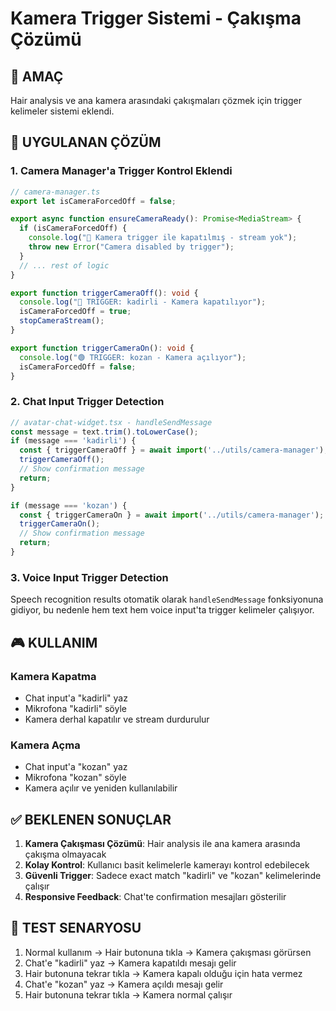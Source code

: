 # Kamera Trigger Sistemi - Çakışma Çözümü

## 🎯 AMAÇ
Hair analysis ve ana kamera arasındaki çakışmaları çözmek için trigger kelimeler sistemi eklendi.

## 🔧 UYGULANAN ÇÖZÜM

### 1. **Camera Manager'a Trigger Kontrol Eklendi**
```typescript
// camera-manager.ts
export let isCameraForcedOff = false;

export async function ensureCameraReady(): Promise<MediaStream> {
  if (isCameraForcedOff) {
    console.log("🔴 Kamera trigger ile kapatılmış - stream yok");
    throw new Error("Camera disabled by trigger");
  }
  // ... rest of logic
}

export function triggerCameraOff(): void {
  console.log("🔴 TRIGGER: kadirli - Kamera kapatılıyor");
  isCameraForcedOff = true;
  stopCameraStream();
}

export function triggerCameraOn(): void {
  console.log("🟢 TRIGGER: kozan - Kamera açılıyor");
  isCameraForcedOff = false;
}
```

### 2. **Chat Input Trigger Detection**
```typescript
// avatar-chat-widget.tsx - handleSendMessage
const message = text.trim().toLowerCase();
if (message === 'kadirli') {
  const { triggerCameraOff } = await import('../utils/camera-manager');
  triggerCameraOff();
  // Show confirmation message
  return;
}

if (message === 'kozan') {
  const { triggerCameraOn } = await import('../utils/camera-manager');
  triggerCameraOn();
  // Show confirmation message
  return;
}
```

### 3. **Voice Input Trigger Detection**
Speech recognition results otomatik olarak `handleSendMessage` fonksiyonuna gidiyor, bu nedenle hem text hem voice input'ta trigger kelimeler çalışıyor.

## 🎮 KULLANIM

### **Kamera Kapatma**
- Chat input'a "kadirli" yaz
- Mikrofona "kadirli" söyle
- Kamera derhal kapatılır ve stream durdurulur

### **Kamera Açma**
- Chat input'a "kozan" yaz
- Mikrofona "kozan" söyle
- Kamera açılır ve yeniden kullanılabilir

## ✅ BEKLENEN SONUÇLAR

1. **Kamera Çakışması Çözümü**: Hair analysis ile ana kamera arasında çakışma olmayacak
2. **Kolay Kontrol**: Kullanıcı basit kelimelerle kamerayı kontrol edebilecek
3. **Güvenli Trigger**: Sadece exact match "kadirli" ve "kozan" kelimelerinde çalışır
4. **Responsive Feedback**: Chat'te confirmation mesajları gösterilir

## 🎯 TEST SENARYOSU

1. Normal kullanım → Hair butonuna tıkla → Kamera çakışması görürsen
2. Chat'e "kadirli" yaz → Kamera kapatıldı mesajı gelir
3. Hair butonuna tekrar tıkla → Kamera kapalı olduğu için hata vermez
4. Chat'e "kozan" yaz → Kamera açıldı mesajı gelir
5. Hair butonuna tekrar tıkla → Kamera normal çalışır